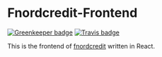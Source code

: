 # Fnordcredit-Frontend

[![Greenkeeper badge](https://badges.greenkeeper.io/uwap/fnordcredit-frontend.svg)](https://greenkeeper.io/)
[![Travis badge](https://travis-ci.org/uwap/fnordcredit-frontend.svg?branch=master)](https://travis-ci.org/uwap/fnordcredit-frontend)

This is the frontend of [fnordcredit](https://github.com/silsha/fnordcredit) written in React.

